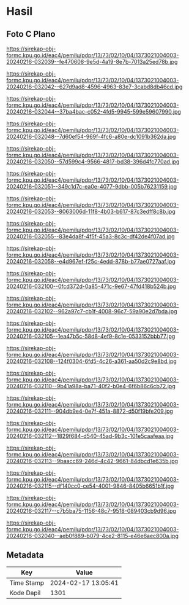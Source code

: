 # Hasil

## Foto C Plano

https://sirekap-obj-formc.kpu.go.id/eac4/pemilu/pdpr/13/73/02/10/04/1373021004003-20240216-032039--fe470608-9e5d-4a19-8e7b-7013a25ed78b.jpg

https://sirekap-obj-formc.kpu.go.id/eac4/pemilu/pdpr/13/73/02/10/04/1373021004003-20240216-032042--627d9ad8-4596-4963-83e7-3cabd8db46cd.jpg

https://sirekap-obj-formc.kpu.go.id/eac4/pemilu/pdpr/13/73/02/10/04/1373021004003-20240216-032044--37ba4bac-c052-4fd5-9945-599e59607990.jpg

https://sirekap-obj-formc.kpu.go.id/eac4/pemilu/pdpr/13/73/02/10/04/1373021004003-20240216-032048--7d60ef54-969f-4fc6-a80e-dc1091b362da.jpg

https://sirekap-obj-formc.kpu.go.id/eac4/pemilu/pdpr/13/73/02/10/04/1373021004003-20240216-032050--57d599c4-9566-4817-bd38-396d4fc770ad.jpg

https://sirekap-obj-formc.kpu.go.id/eac4/pemilu/pdpr/13/73/02/10/04/1373021004003-20240216-032051--349c1d7c-ea0e-4077-9dbb-005b76231159.jpg

https://sirekap-obj-formc.kpu.go.id/eac4/pemilu/pdpr/13/73/02/10/04/1373021004003-20240216-032053--8063006d-11f8-4b03-b617-87c3edff8c8b.jpg

https://sirekap-obj-formc.kpu.go.id/eac4/pemilu/pdpr/13/73/02/10/04/1373021004003-20240216-032055--83e4da8f-4f5f-45a3-8c3c-df42de4f07ad.jpg

https://sirekap-obj-formc.kpu.go.id/eac4/pemilu/pdpr/13/73/02/10/04/1373021004003-20240216-032058--e4d967ef-f25c-4edd-878b-b77ae0727aaf.jpg

https://sirekap-obj-formc.kpu.go.id/eac4/pemilu/pdpr/13/73/02/10/04/1373021004003-20240216-032100--0fcd372d-0a85-471c-9e67-47fd418b524b.jpg

https://sirekap-obj-formc.kpu.go.id/eac4/pemilu/pdpr/13/73/02/10/04/1373021004003-20240216-032102--962a97c7-cb1f-4008-96c7-59a90e2d7bda.jpg

https://sirekap-obj-formc.kpu.go.id/eac4/pemilu/pdpr/13/73/02/10/04/1373021004003-20240216-032105--1ea47b5c-58d8-4ef9-8c1e-0533152bbb77.jpg

https://sirekap-obj-formc.kpu.go.id/eac4/pemilu/pdpr/13/73/02/10/04/1373021004003-20240216-032108--124f0304-6fd5-4c26-a361-aa50d2c9e8bd.jpg

https://sirekap-obj-formc.kpu.go.id/eac4/pemilu/pdpr/13/73/02/10/04/1373021004003-20240216-032110--9b41a98a-ba71-40f2-b0e4-6f6b86c6cb72.jpg

https://sirekap-obj-formc.kpu.go.id/eac4/pemilu/pdpr/13/73/02/10/04/1373021004003-20240216-032111--904db9e4-0e7f-451a-8872-d50f19bfe209.jpg

https://sirekap-obj-formc.kpu.go.id/eac4/pemilu/pdpr/13/73/02/10/04/1373021004003-20240216-032112--1829f684-d540-45ad-9b3c-101e5caafeaa.jpg

https://sirekap-obj-formc.kpu.go.id/eac4/pemilu/pdpr/13/73/02/10/04/1373021004003-20240216-032113--9baacc69-246d-4c42-9661-84dbcd1e635b.jpg

https://sirekap-obj-formc.kpu.go.id/eac4/pemilu/pdpr/13/73/02/10/04/1373021004003-20240216-032115--df140cc0-ce54-4001-9846-8405b6651b1f.jpg

https://sirekap-obj-formc.kpu.go.id/eac4/pemilu/pdpr/13/73/02/10/04/1373021004003-20240216-032117--c7b5ba75-1156-48c7-9518-089403cb9d96.jpg

https://sirekap-obj-formc.kpu.go.id/eac4/pemilu/pdpr/13/73/02/10/04/1373021004003-20240216-032040--aeb0f889-b079-4ce2-8115-e46e6aec800a.jpg


## Metadata

| Key        | Value               |
| ---------- | ------------------- |
| Time Stamp | 2024-02-17 13:05:41 |
| Kode Dapil | 1301                |



